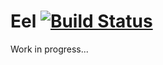 # Eel [![Build Status](https://secure.travis-ci.org/StrangeMood/eel.png?branch=master)](https://travis-ci.org/StrangeMood/eel)

Work in progress...
